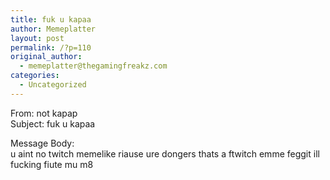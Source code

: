 ```yaml
---
title: fuk u kapaa
author: Memeplatter
layout: post
permalink: /?p=110
original_author:
  - memeplatter@thegamingfreakz.com
categories:
  - Uncategorized
---
```

From: not kapap  
Subject: fuk u kapaa

Message Body:  
u aint no twitch memelike riause ure dongers thats a ftwitch emme feggit ill fucking fiute mu m8